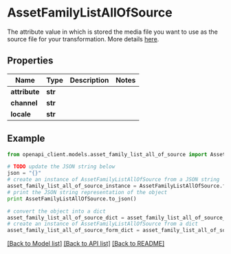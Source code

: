 # AssetFamilyListAllOfSource

The attribute value in which is stored the media file you want to use as the source file for your transformation. More details <a href='/concepts/asset-manager.html#source-file'>here</a>.

## Properties
Name | Type | Description | Notes
------------ | ------------- | ------------- | -------------
**attribute** | **str** |  | 
**channel** | **str** |  | 
**locale** | **str** |  | 

## Example

```python
from openapi_client.models.asset_family_list_all_of_source import AssetFamilyListAllOfSource

# TODO update the JSON string below
json = "{}"
# create an instance of AssetFamilyListAllOfSource from a JSON string
asset_family_list_all_of_source_instance = AssetFamilyListAllOfSource.from_json(json)
# print the JSON string representation of the object
print AssetFamilyListAllOfSource.to_json()

# convert the object into a dict
asset_family_list_all_of_source_dict = asset_family_list_all_of_source_instance.to_dict()
# create an instance of AssetFamilyListAllOfSource from a dict
asset_family_list_all_of_source_form_dict = asset_family_list_all_of_source.from_dict(asset_family_list_all_of_source_dict)
```
[[Back to Model list]](../README.md#documentation-for-models) [[Back to API list]](../README.md#documentation-for-api-endpoints) [[Back to README]](../README.md)


